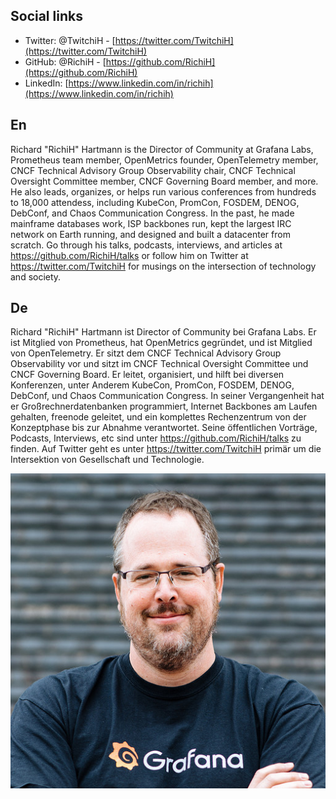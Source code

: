 ## Social links
* Twitter: @TwitchiH - [https://twitter.com/TwitchiH](https://twitter.com/TwitchiH)
* GitHub: @RichiH - [https://github.com/RichiH](https://github.com/RichiH)
* LinkedIn: [https://www.linkedin.com/in/richih](https://www.linkedin.com/in/richih)

## En
Richard "RichiH" Hartmann is the Director of Community at Grafana Labs, Prometheus team member, OpenMetrics founder, OpenTelemetry member, CNCF Technical Advisory Group Observability chair, CNCF Technical Oversight Committee member, CNCF Governing Board member, and more.
He also leads, organizes, or helps run various conferences from hundreds to 18,000 attendess, including KubeCon, PromCon, FOSDEM, DENOG, DebConf, and Chaos Communication Congress.
In the past, he made mainframe databases work, ISP backbones run, kept the largest IRC network on Earth running, and designed and built a datacenter from scratch.
Go through his talks, podcasts, interviews, and articles at https://github.com/RichiH/talks or follow him on Twitter at https://twitter.com/TwitchiH for musings on the intersection of technology and society.

## De
Richard "RichiH" Hartmann ist Director of Community bei Grafana Labs. Er ist Mitglied von Prometheus, hat OpenMetrics gegründet, und ist Mitglied von OpenTelemetry.
Er sitzt dem CNCF Technical Advisory Group Observability vor und sitzt im CNCF Technical Oversight Committee und CNCF Governing Board.
Er leitet, organisiert, und hilft bei diversen Konferenzen, unter Anderem KubeCon, PromCon, FOSDEM, DENOG, DebConf, und Chaos Communication Congress.
In seiner Vergangenheit hat er Großrechnerdatenbanken programmiert, Internet Backbones am Laufen gehalten, freenode geleitet, und ein komplettes Rechenzentrum von der Konzeptphase bis zur Abnahme verantwortet.
Seine öffentlichen Vorträge, Podcasts, Interviews, etc sind unter https://github.com/RichiH/talks zu finden.
Auf Twitter geht es unter https://twitter.com/TwitchiH primär um die Intersektion von Gesellschaft und Technologie.

![](richih.jpg)
